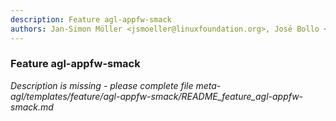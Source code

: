 ```yaml
---
description: Feature agl-appfw-smack
authors: Jan-Simon Möller <jsmoeller@linuxfoundation.org>, José Bollo <jose.bollo@iot.bzh>, Ronan Le Martret <ronan.lemartret@iot.bzh>, Stephane Desneux <stephane.desneux@iot.bzh>
---
```

	
### Feature agl-appfw-smack
	 
*Description is missing - please complete file meta-agl/templates/feature/agl-appfw-smack/README_feature_agl-appfw-smack.md*


